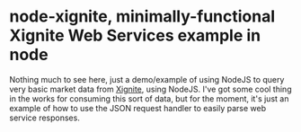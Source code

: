 node-xignite, minimally-functional Xignite Web Services example in node
=======================================================================

Nothing much to see here, just a demo/example of using NodeJS to query very basic market data from [Xignite][1], using NodeJS. I've got some cool thing in the works for consuming this sort of data, but for the moment, it's just an example of how to use the JSON request handler to easily parse web service responses.

[1]: http://www.xignite.com